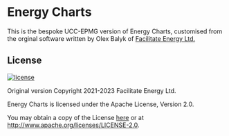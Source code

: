 # Energy Charts

This is the bespoke UCC-EPMG version of Energy Charts, customised from the orginal software written by Olex Balyk of [Facilitate Energy Ltd.](https://facilitate.energy/)

## License

[![license](https://img.shields.io/github/license/facilitate-energy/energy-charts?color=blueviolet)](LICENSE)

Original version Copyright 2021-2023 Facilitate Energy Ltd.

Energy Charts is licensed under the Apache License, Version 2.0.

You may obtain a copy of the License [here](/LICENSE) or at http://www.apache.org/licenses/LICENSE-2.0.
